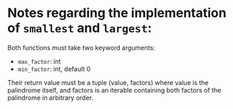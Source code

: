 # Notes regarding the implementation of `smallest` and `largest`:

Both functions must take two keyword arguments:
- `max_factor`: int
- `min_factor`: int, default 0

Their return value must be a tuple (value, factors) where value is the
palindrome itself, and factors is an iterable containing both factors of the
palindrome in arbitrary order.